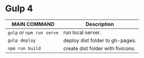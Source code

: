 # Gulp 4

| MAIN COMMAND              | Description                           |
| -----------------         | -------------------                   |
| `gulp` or `npm run serve` | run local server.                     |
| `gulp deploy`             | deploy dist folder to gh-pages.       |
| `npm run build`           | create dist folder with fivicons.     |
